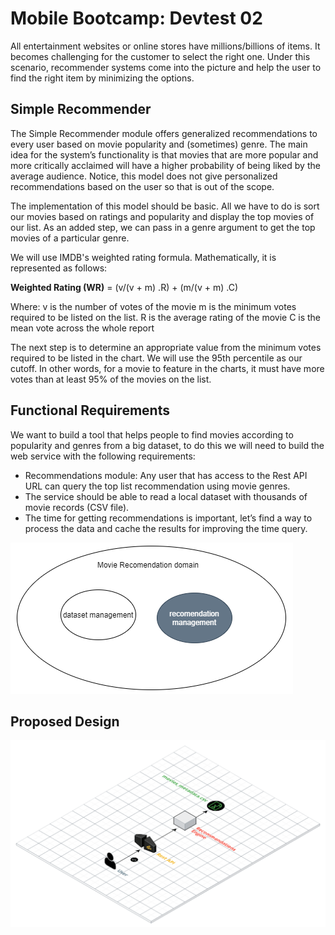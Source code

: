 # Mobile Bootcamp: Devtest 02

All entertainment websites or online stores have millions/billions of items. It becomes challenging for the customer to select the right one. Under this scenario, recommender systems come into the picture and help the user to find the right item by minimizing the options.

## Simple Recommender 

The Simple Recommender module offers generalized recommendations to every user based on movie popularity and (sometimes) genre. The main idea for the system’s functionality is that movies that are more popular and more critically acclaimed will have a higher probability of being liked by the average audience. Notice, this model does not give personalized recommendations based on the user so that is out of the scope.

The implementation of this model should be basic. All we have to do is sort our movies based on ratings and popularity and display the top movies of our list. As an added step, we can pass in a genre argument to get the top movies of a particular genre.

We will use IMDB's weighted rating formula. Mathematically, it is represented as follows:

**Weighted Rating (WR)** =  (v/(v + m)  .R) + (m/(v + m)  .C)

Where:
	v is the number of votes of the movie
	m is the minimum votes required to be listed on the list.
	R is the average rating of the movie
	C is the mean vote across the whole report

The next step is to determine an appropriate value from the minimum votes required to be listed in the chart. We will use the 95th percentile as our cutoff. In other words, for a movie to feature in the charts, it must have more votes than at least 95% of the movies on the list.


## Functional Requirements

We want to build a tool that helps people to find movies according to popularity and genres from a big dataset, to do this we will need to build the web service with the following requirements:

- Recommendations module: Any user that has access to the Rest API URL can query the top list recommendation using movie genres.
- The service should be able to read a local dataset with thousands of movie records (CSV file).
- The time for getting recommendations is important, let’s find a way to process the data and cache the results for improving the time query.

![DDD](./assets/domain.png)

## Proposed Design

![DevTest02](./assets/MobileDevTest2.png)